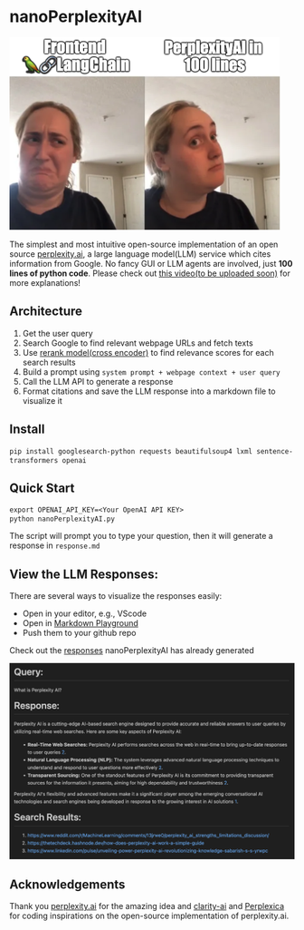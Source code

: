 # nanoPerplexityAI
![meme](/assets/meme.png)

The simplest and most intuitive open-source implementation of an open source [perplexity.ai](https://www.perplexity.ai/), a large language model(LLM) service which cites information from Google. No fancy GUI or LLM agents are involved, just **100 lines of python code**.
Please check out [this video(to be uploaded soon)]() for more explanations!

## Architecture

1. Get the user query
2. Search Google to find relevant webpage URLs and fetch texts
3. Use [rerank model(cross encoder)](https://www.sbert.net/examples/applications/retrieve_rerank/README.html) to find relevance scores for each search results
4. Build a prompt using `system prompt + webpage context + user query`
5. Call the LLM API to generate a response
6. Format citations and save the LLM response into a markdown file to visualize it

## Install
```
pip install googlesearch-python requests beautifulsoup4 lxml sentence-transformers openai 
```

## Quick Start
```
export OPENAI_API_KEY=<Your OpenAI API KEY>
python nanoPerplexityAI.py
```

The script will prompt you to type your question, then it will generate a response in `response.md`

## View the LLM Responses:
There are several ways to visualize the responses easily:
- Open in your editor, e.g., VScode
- Open in [Markdown Playground](https://dotmd-editor.vercel.app/)
- Push them to your github repo

Check out the [responses](/example_outputs/) nanoPerplexityAI has already generated 

![Response](/assets/example_response.png)


## Acknowledgements
Thank you [perplexity.ai](https://www.perplexity.ai/) for the amazing idea and [clarity-ai](https://github.com/mckaywrigley/clarity-ai) and [Perplexica](https://github.com/ItzCrazyKns/Perplexica) for coding inspirations on the open-source implementation of perplexity.ai. 